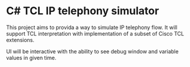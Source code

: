 # C# TCL IP telephony simulator

This project aims to provida a way to simulate IP telephony flow. It will support TCL interpretation with implementation of a subset of Cisco TCL extensions.

UI will be interactive with the ability to see debug window and variable values in given time.
